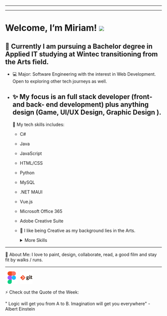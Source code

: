 ***********************************************************************************************************************************************
***********************************************************************************************************************************************

<h1> 
  Welcome, I’m Miriam! 
  <img src="https://media.giphy.com/media/hvRJCLFzcasrR4ia7z/giphy.gif" width="30px"/>
</h1>

👀 Currently I am pursuing a Bachelor degree in Applied IT studying at Wintec transitioning from the Arts field.
-
- 💻 Major: Software Engineering with the interest in Web Development. Open to exploring other tech journeys as well.

- ✨ My focus is an full stack developer (front- and back- end development) plus anything design (Game, UI/UX Design,
  Graphic Design ).
  -
  🧩 My tech skills includes:
  - C#
  - Java
  - JavaScript
  - HTML/CSS
  - Python
  - MySQL
  - .NET MAUI
  - Vue.js
  - Microsoft Office 365
  - Adobe Creative Suite
  - 🎨 I like being Creative as my background lies in the Arts.

  
    <details>
    <summary>More Skills</summary>
    
    ![](https://img.shields.io/badge/Style-Stylus-informational?style=flat&logo=Stylus&logoColor=white&color=4AB197)
    ![](https://img.shields.io/badge/Style-Tailwind-informational?style=flat&logo=Tailwind-CSS&logoColor=white&color=4AB197)
    ![](https://img.shields.io/badge/Style-Trello-informational?style=flat&logo=Trello&logoColor=white&color=4AB197)
    ![](https://img.shields.io/badge/Style-Bootstrap-informational?style=flat&logo=Bootstrap&logoColor=white&color=4AB197)
    ...
    </details>
  
**********************************************************************************************************************************************
🏹 About Me: I love to paint, design, collaborate, read, a good film and stay fit by walks / runs.

*******************************************************************************************************************

<div>
  <img src="https://github.com/devicons/devicon/blob/master/icons/figma/figma-original.svg" title="Figma" alt="JavaScript" width="40" height="40"/>&nbsp;
  <img src="https://github.com/devicons/devicon/blob/master/icons/git/git-original-wordmark.svg" title="Git" **alt="Git" width="40" height="40"/>
</div>



⚡ Check out the Quote of the Week:
<p> " Logic will get you from A to B. Imagination will get you everywhere" - Albert Einstein </p>




